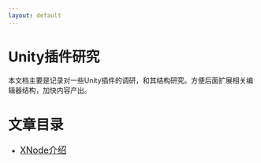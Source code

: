 ```yaml
---
layout: default
---
```


# Unity插件研究

本文档主要是记录对一些Unity插件的调研，和其结构研究。方便后面扩展相关编辑器结构，加快内容产出。

# 文章目录

* [<font size=4>XNode介绍</font>](./XNode介绍.md)